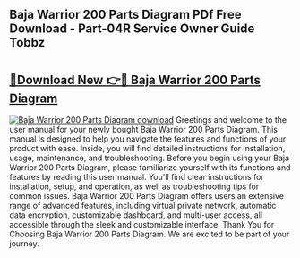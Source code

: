## Baja Warrior 200 Parts Diagram PDf Free Download - Part-04R Service Owner Guide Tobbz

# <h2><a href="http://dfi9q87.blite.top/?on=Baja+Warrior+200+Parts+Diagram">🔗Download New 👉🔴 Baja Warrior 200 Parts Diagram</a></h2>

[![Baja Warrior 200 Parts Diagram download](https://i.imgur.com/lujVjoI.png)](http://dfi9q87.blite.top/?on=Baja+Warrior+200+Parts+Diagram)
Greetings and welcome to the user manual for your newly bought Baja Warrior 200 Parts Diagram. This manual is designed to help you navigate the features and functions of your product with ease. Inside, you will find detailed instructions for installation, usage, maintenance, and troubleshooting. Before you begin using your Baja Warrior 200 Parts Diagram, please familiarize yourself with its functions and features by reading this user manual. You'll find clear instructions for installation, setup, and operation, as well as troubleshooting tips for common issues. Baja Warrior 200 Parts Diagram offers users an extensive range of advanced features, including virtual private network, automatic data encryption, customizable dashboard, and multi-user access, all accessible through the sleek and customizable interface. Thank You for Choosing Baja Warrior 200 Parts Diagram. We are excited to be part of your journey.
